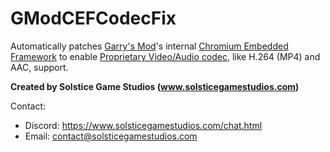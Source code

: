 # GModCEFCodecFix
Automatically patches [Garry's Mod](https://gmod.facepunch.com/)'s internal [Chromium Embedded Framework](https://en.wikipedia.org/wiki/Chromium_Embedded_Framework) to enable [Proprietary Video/Audio codec](https://www.chromium.org/audio-video), like H.264 (MP4) and AAC, support.

**Created by Solstice Game Studios (www.solsticegamestudios.com)**

Contact:
* Discord: https://www.solsticegamestudios.com/chat.html
* Email: contact@solsticegamestudios.com
